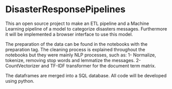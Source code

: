 # DisasterResponsePipelines

This an open source project to make an ETL pipeline and a Machine Learning pipeline of a model to categorize disasters messages.
Furthermore it will be implemented a browser interface to use this model.

The preparation of the data can be found in the notebooks with the preparation tag.
The cleaning process is explained throughout the notebooks but they were mainly NLP processes, such as:
1- Normalize, tokenize, removing stop words and lemmatize the messages.
2- CountVectorizer and TF-IDF transformer for the document term matrix.

The dataframes are merged into a SQL database.
All code will be developed using python.
